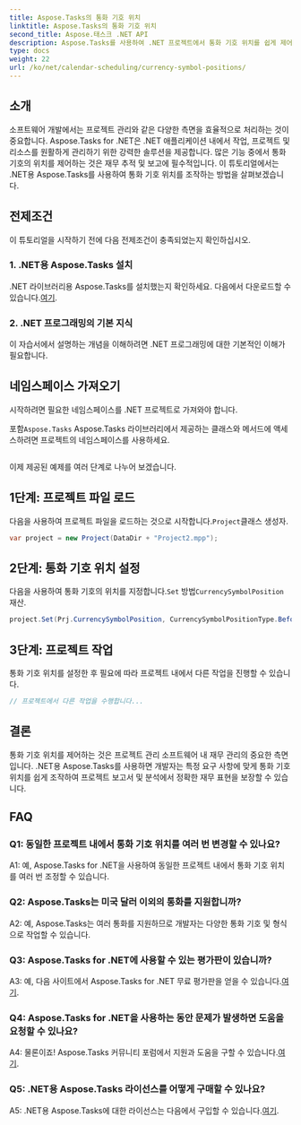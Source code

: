 ```yaml
---
title: Aspose.Tasks의 통화 기호 위치
linktitle: Aspose.Tasks의 통화 기호 위치
second_title: Aspose.태스크 .NET API
description: Aspose.Tasks를 사용하여 .NET 프로젝트에서 통화 기호 위치를 쉽게 제어하는 방법을 알아보세요.
type: docs
weight: 22
url: /ko/net/calendar-scheduling/currency-symbol-positions/
---
```

## 소개

소프트웨어 개발에서는 프로젝트 관리와 같은 다양한 측면을 효율적으로 처리하는 것이 중요합니다. Aspose.Tasks for .NET은 .NET 애플리케이션 내에서 작업, 프로젝트 및 리소스를 원활하게 관리하기 위한 강력한 솔루션을 제공합니다. 많은 기능 중에서 통화 기호의 위치를 제어하는 것은 재무 추적 및 보고에 필수적입니다. 이 튜토리얼에서는 .NET용 Aspose.Tasks를 사용하여 통화 기호 위치를 조작하는 방법을 살펴보겠습니다.

## 전제조건

이 튜토리얼을 시작하기 전에 다음 전제조건이 충족되었는지 확인하십시오.

### 1. .NET용 Aspose.Tasks 설치

 .NET 라이브러리용 Aspose.Tasks를 설치했는지 확인하세요. 다음에서 다운로드할 수 있습니다.[여기](https://releases.aspose.com/tasks/net/).

### 2. .NET 프로그래밍의 기본 지식

이 자습서에서 설명하는 개념을 이해하려면 .NET 프로그래밍에 대한 기본적인 이해가 필요합니다.

## 네임스페이스 가져오기

시작하려면 필요한 네임스페이스를 .NET 프로젝트로 가져와야 합니다. 

 포함`Aspose.Tasks` Aspose.Tasks 라이브러리에서 제공하는 클래스와 메서드에 액세스하려면 프로젝트의 네임스페이스를 사용하세요.

```csharp

```

이제 제공된 예제를 여러 단계로 나누어 보겠습니다.

## 1단계: 프로젝트 파일 로드

 다음을 사용하여 프로젝트 파일을 로드하는 것으로 시작합니다.`Project`클래스 생성자.

```csharp
var project = new Project(DataDir + "Project2.mpp");
```

## 2단계: 통화 기호 위치 설정

 다음을 사용하여 통화 기호의 위치를 지정합니다.`Set` 방법`CurrencySymbolPosition` 재산.

```csharp
project.Set(Prj.CurrencySymbolPosition, CurrencySymbolPositionType.Before);
```

## 3단계: 프로젝트 작업

통화 기호 위치를 설정한 후 필요에 따라 프로젝트 내에서 다른 작업을 진행할 수 있습니다.

```csharp
// 프로젝트에서 다른 작업을 수행합니다...
```

## 결론

통화 기호 위치를 제어하는 것은 프로젝트 관리 소프트웨어 내 재무 관리의 중요한 측면입니다. .NET용 Aspose.Tasks를 사용하면 개발자는 특정 요구 사항에 맞게 통화 기호 위치를 쉽게 조작하여 프로젝트 보고서 및 분석에서 정확한 재무 표현을 보장할 수 있습니다.

## FAQ

### Q1: 동일한 프로젝트 내에서 통화 기호 위치를 여러 번 변경할 수 있나요?

A1: 예, Aspose.Tasks for .NET을 사용하여 동일한 프로젝트 내에서 통화 기호 위치를 여러 번 조정할 수 있습니다.

### Q2: Aspose.Tasks는 미국 달러 이외의 통화를 지원합니까?

A2: 예, Aspose.Tasks는 여러 통화를 지원하므로 개발자는 다양한 통화 기호 및 형식으로 작업할 수 있습니다.

### Q3: Aspose.Tasks for .NET에 사용할 수 있는 평가판이 있습니까?

 A3: 예, 다음 사이트에서 Aspose.Tasks for .NET 무료 평가판을 얻을 수 있습니다.[여기](https://releases.aspose.com/).

### Q4: Aspose.Tasks for .NET을 사용하는 동안 문제가 발생하면 도움을 요청할 수 있나요?

 A4: 물론이죠! Aspose.Tasks 커뮤니티 포럼에서 지원과 도움을 구할 수 있습니다.[여기](https://forum.aspose.com/c/tasks/15).

### Q5: .NET용 Aspose.Tasks 라이선스를 어떻게 구매할 수 있나요?

 A5: .NET용 Aspose.Tasks에 대한 라이선스는 다음에서 구입할 수 있습니다.[여기](https://purchase.aspose.com/buy).